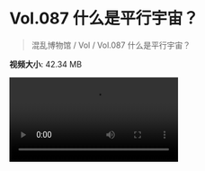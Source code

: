 # Vol.087 什么是平行宇宙？

> 混乱博物馆 / Vol / Vol.087 什么是平行宇宙？

**视频大小**: 42.34 MB

<div class="video"><video src="https://file.hsyhx.top/video/混乱博物馆/Vol/087.mp4" controls preload>🤔 您的浏览器不支持 video 标签</video></div>